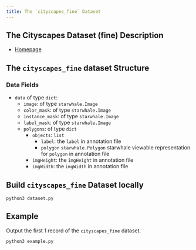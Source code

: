 ```yaml
---
title: The `cityscapes_fine` Dataset
---
```


## The Cityscapes Dataset (fine) Description

- [Homepage](https://www.cityscapes-dataset.com/examples/#fine-annotations)

## The `cityscapes_fine` dataset Structure

### Data Fields

- `data` of type `dict`:
    - `image`: of type `starwhale.Image`
    - `color_mask`: of type `starwhale.Image`
    - `instance_mask`: of type `starwhale.Image`
    - `label_mask`: of type `starwhale.Image`
    - `polygons`: of type `dict`
      - `objects`: `list`
        - `label`: the `label` in annotation file
        - `polygon` `starwhale.Polygon` starwhale viewable representation for `polygon` in annotation file
      - `imgHeight`: the `imgHeight` in annotation file
      - `imgWidth`: the `imgWidth` in annotation file

## Build `cityscapes_fine` Dataset locally

```shell
python3 dataset.py
```

## Example

Output the first 1 record of the `cityscapes_fine` dataset.

```shell
python3 example.py
```
